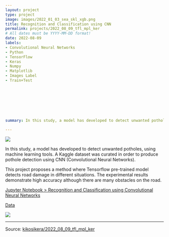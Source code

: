 ```yaml
---
layout: project
type: project
image: images/2022_01_03_sea_skl_xgb.png
title: Recognition and Classification using CNN
permalink: projects/2022_08_09_tfl_mpl_ker
# All dates must be YYYY-MM-DD format!
date: 2022-08-09
labels:
- Convolutional Neural Networks
- Python 
- TensorFlow
- Keras
- Numpy
- Matplotlib
- Images Label
- Train+Test








summary: In this study, a model has developed to detect unwanted potholes, using machine learning tools. A Kaggle dataset was curated in order to produce pothole detection using CNN (Convolutional Neural Networks).

---
```


<img class="ui image" src="{{ site.baseurl }}/images/2022_01_03_sea_skl_xgb_pannel.png">

In this study, a model has developed to detect unwanted potholes, using machine learning tools. A Kaggle dataset was curated in order to produce pothole detection using CNN (Convolutional Neural Networks).


This project proposes a method where Tensorflow pre-trained model detects road damage in different situations. The experimental results demonstrate high accuracy although there are many obstacles on the road.


[Jupyter Notebook > Recognition and Classification using Convolutional Neural Networks](https://colab.research.google.com/gist/kikosikera/3e05bf21b5e6a3d004327040ee7d7c5e/2022_08_09_tfl_mpl_ker.ipynb?authuser=3)

[Data](https://github.com/kikosikera/2022_08_09_tfl_mpl_ker/tree/master/data)

<img class="ui image" src="{{ site.baseurl }}/images/2022_01_03_sea_skl_xgb_charts_raw_high_800.png"/>



<hr>

Source: <a href="https://github.com/kikosikera/2022_08_09_tfl_mpl_ker/tree/main/"><i class="large github icon"></i>kikosikera/2022_08_09_tfl_mpl_ker</a>

